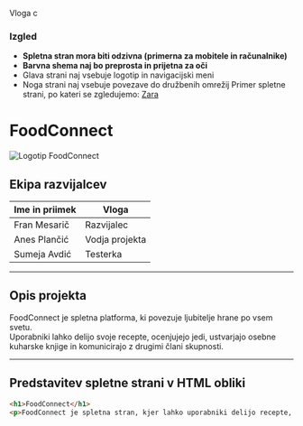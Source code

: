 Vloga c
### Izgled
- **Spletna stran mora biti odzivna (primerna za mobitele in računalnike)**
- **Barvna shema naj bo preprosta in prijetna za oči**
- Glava strani naj vsebuje logotip in navigacijski meni
- Noga strani naj vsebuje povezave do družbenih omrežij
Primer spletne strani, po kateri se zgledujemo: [Zara](https://www.zara.com)
# FoodConnect

![Logotip FoodConnect](https://img.freepik.com/premium-vector/kebab-logo-design-creative-idea-vintage-retro-style_393879-3535.jpg)

## Ekipa razvijalcev

| Ime in priimek   | Vloga            |
|------------------|------------------|
| Fran Mesarič     | Razvijalec       |
| Anes Plančić     | Vodja projekta   |
| Sumeja Avdić     | Testerka         |

---

## Opis projekta

FoodConnect je spletna platforma, ki povezuje ljubitelje hrane po vsem svetu.  
Uporabniki lahko delijo svoje recepte, ocenjujejo jedi, ustvarjajo osebne kuharske knjige in komunicirajo z drugimi člani skupnosti.

---

## Predstavitev spletne strani v HTML obliki

```html
<h1>FoodConnect</h1>
<p>FoodConnect je spletna stran, kjer lahko uporabniki delijo recepte, ocenjujejo jedi in odkrivajo nove kulinarične ideje.</p>
